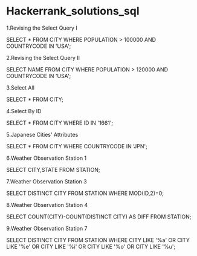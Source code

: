 # Hackerrank_solutions_sql
1.Revising the Select Query I

SELECT *
FROM CITY
WHERE POPULATION > 100000
AND COUNTRYCODE IN 'USA';

2.Revising the Select Query II

SELECT NAME 
FROM CITY
WHERE POPULATION > 120000
AND COUNTRYCODE IN 'USA';

3.Select All

SELECT *
FROM CITY;

4.Select By ID

SELECT *
FROM CITY
WHERE ID IN '1661';

5.Japanese Cities' Attributes

SELECT *
FROM CITY
WHERE COUNTRYCODE IN 'JPN';

6.Weather Observation Station 1

SELECT CITY,STATE
FROM STATION;

7.Weather Observation Station 3

SELECT DISTINCT CITY
FROM STATION
WHERE MOD(ID,2)=0;

8.Weather Observation Station 4

SELECT COUNT(CITY)-COUNT(DISTINCT CITY) AS DIFF
FROM STATION;

9.Weather Observation Station 7

SELECT DISTINCT CITY
FROM STATION
WHERE CITY LIKE '%a'
OR CITY LIKE '%e'
OR CITY LIKE '%i'
OR CITY LIKE '%o'
OR CITY LIKE '%u';
